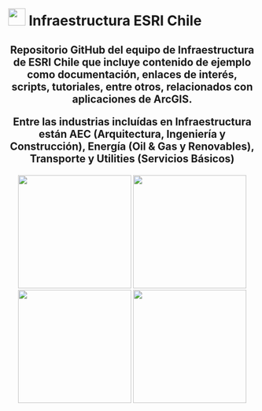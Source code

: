 #   <img src="https://yt3.ggpht.com/a/AATXAJwLs_9uMMY1ky9UJG5Wa85aKRF0l__7lRwjsg=s900-c-k-c0xffffffff-no-rj-mo" width="35"/> Infraestructura ESRI Chile

<div id="header" align="center">
  <h2>Repositorio GitHub del equipo de Infraestructura de ESRI Chile que incluye contenido de ejemplo como documentación, enlaces de interés, scripts, tutoriales, entre otros, relacionados con aplicaciones de ArcGIS.
    
  Entre las industrias incluídas en Infraestructura están AEC (Arquitectura, Ingeniería y Construcción), Energía (Oil & Gas y Renovables), Transporte y Utilities (Servicios Básicos)</h2>
    <img src="https://www.esri.com/about/newsroom/wp-content/uploads/2022/03/construction-waste-wherenext-article-1920x10809-1.jpg" width="230"/> <img src="https://www.esri.com/content/dam/esrisites/en-us/infrastructure-management/assets/infrastructure-management-overview-tab-2.png" width="230"/> <img src="https://www.esri.com/content/dam/esrisites/en-us/infrastructure-management/assets/infrastructure-management-overview-tab-transportation.png" width="230"/> <img src="https://www.esri.com/content/dam/esrisites/en-us/infrastructure-management/assets/infrastructure-management-overview-tab-3.png" width="230"/>
</div>
